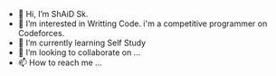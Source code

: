- 👋 Hi, I’m ShAiD Sk.
- 👀 I’m interested in Writting Code. i'm a competitive programmer on Codeforces. 
- 🌱 I’m currently learning Self Study
- 💞️ I’m looking to collaborate on ...
- 📫 How to reach me ...

<!---
shaid45631/shaid45631 is a ✨ special ✨ repository because its `README.md` (this file) appears on your GitHub profile.
You can click the Preview link to take a look at your changes.
--->
